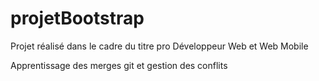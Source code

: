 # projetBootstrap
Projet réalisé dans le cadre du titre pro Développeur Web et Web Mobile 

Apprentissage des merges git et gestion des conflits
